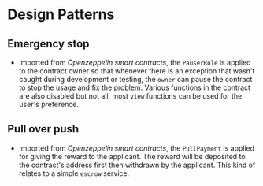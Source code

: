 # Design Patterns

## Emergency stop

- Imported from *Openzeppelin smart contracts*, the `PauserRole` is applied to the contract owner so that whenever there is an exception that wasn't caught during development or testing, the `owner` can pause the contract to stop the usage and fix the problem. Various functions in the contract are also disabled but not all, most `view` functions can be used for the user's preference.

## Pull over push

- Imported from *Openzeppelin smart contracts*, the `PullPayment` is applied for giving the reward to the applicant. The reward will be deposited to the contract's address first then withdrawn by the applicant. This kind of relates to a simple `escrow` service.

